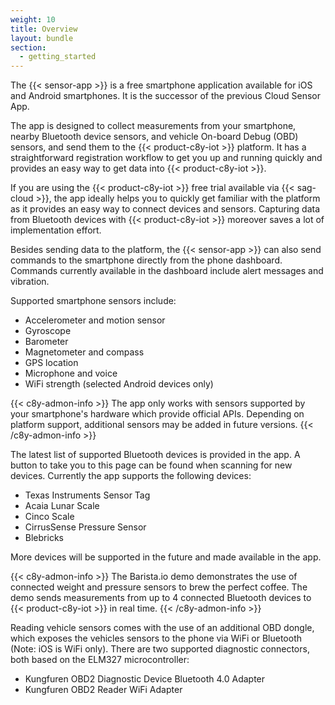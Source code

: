 ```yaml
---
weight: 10
title: Overview
layout: bundle
section:
  - getting_started
---
```


The {{< sensor-app >}} is a free smartphone application available for iOS and Android smartphones. It is the successor of the previous Cloud Sensor App.

The app is designed to collect measurements from your smartphone, nearby Bluetooth device sensors, and vehicle On-board Debug (OBD) sensors, and send them to the {{< product-c8y-iot >}} platform. It has a straightforward registration workflow to get you up and running quickly and provides an easy way to get data into {{< product-c8y-iot >}}.

If you are using the {{< product-c8y-iot >}} free trial available via {{< sag-cloud >}}, the app ideally helps you to quickly get familiar with the platform as it provides an easy way to connect devices and sensors. Capturing data from Bluetooth devices with {{< product-c8y-iot >}} moreover saves a lot of implementation effort.

Besides sending data to the platform, the {{< sensor-app >}} can also send commands to the smartphone directly from the phone dashboard. Commands currently available in the dashboard include alert messages and vibration.

Supported smartphone sensors include:

*   Accelerometer and motion sensor
*   Gyroscope
*   Barometer
*   Magnetometer and compass
*   GPS location
*   Microphone and voice
*   WiFi strength (selected Android devices only)

{{< c8y-admon-info >}}
The app only works with sensors supported by your smartphone's hardware which provide official APIs. Depending on platform support, additional sensors may be added in future versions.
{{< /c8y-admon-info >}}

The latest list of supported Bluetooth devices is provided in the app. A button to take you to this page can be found when scanning for new devices. Currently the app supports the following devices:

*   Texas Instruments Sensor Tag
*   Acaia Lunar Scale
*   Cinco Scale
*   CirrusSense Pressure Sensor
*   Blebricks

More devices will be supported in the future and made available in the app.

{{< c8y-admon-info >}}
The Barista.io demo demonstrates the use of connected weight and pressure sensors to brew the perfect coffee. The demo sends measurements from up to 4 connected Bluetooth devices to {{< product-c8y-iot >}} in real time.
{{< /c8y-admon-info >}}

Reading vehicle sensors comes with the use of an additional OBD dongle, which exposes the vehicles sensors to the phone via WiFi or Bluetooth (Note: iOS is WiFi only). There are two supported diagnostic connectors, both based on the ELM327 microcontroller:

*	Kungfuren OBD2 Diagnostic Device Bluetooth 4.0 Adapter
*	Kungfuren OBD2 Reader WiFi Adapter
